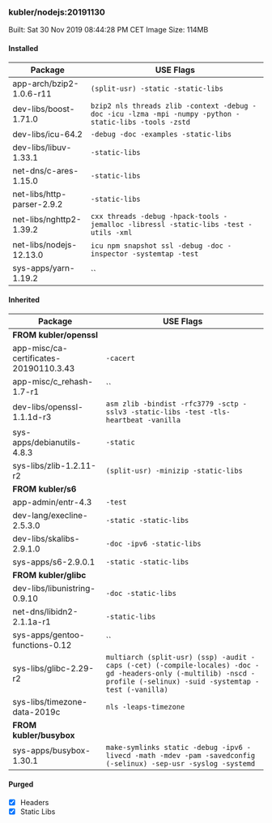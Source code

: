 ### kubler/nodejs:20191130

Built: Sat 30 Nov 2019 08:44:28 PM CET
Image Size: 114MB

#### Installed
Package | USE Flags
--------|----------
app-arch/bzip2-1.0.6-r11 | `(split-usr) -static -static-libs`
dev-libs/boost-1.71.0 | `bzip2 nls threads zlib -context -debug -doc -icu -lzma -mpi -numpy -python -static-libs -tools -zstd`
dev-libs/icu-64.2 | `-debug -doc -examples -static-libs`
dev-libs/libuv-1.33.1 | `-static-libs`
net-dns/c-ares-1.15.0 | `-static-libs`
net-libs/http-parser-2.9.2 | `-static-libs`
net-libs/nghttp2-1.39.2 | `cxx threads -debug -hpack-tools -jemalloc -libressl -static-libs -test -utils -xml`
net-libs/nodejs-12.13.0 | `icu npm snapshot ssl -debug -doc -inspector -systemtap -test`
sys-apps/yarn-1.19.2 | ``
#### Inherited
Package | USE Flags
--------|----------
**FROM kubler/openssl** |
app-misc/ca-certificates-20190110.3.43 | `-cacert`
app-misc/c_rehash-1.7-r1 | ``
dev-libs/openssl-1.1.1d-r3 | `asm zlib -bindist -rfc3779 -sctp -sslv3 -static-libs -test -tls-heartbeat -vanilla`
sys-apps/debianutils-4.8.3 | `-static`
sys-libs/zlib-1.2.11-r2 | `(split-usr) -minizip -static-libs`
**FROM kubler/s6** |
app-admin/entr-4.3 | `-test`
dev-lang/execline-2.5.3.0 | `-static -static-libs`
dev-libs/skalibs-2.9.1.0 | `-doc -ipv6 -static-libs`
sys-apps/s6-2.9.0.1 | `-static -static-libs`
**FROM kubler/glibc** |
dev-libs/libunistring-0.9.10 | `-doc -static-libs`
net-dns/libidn2-2.1.1a-r1 | `-static-libs`
sys-apps/gentoo-functions-0.12 | ``
sys-libs/glibc-2.29-r2 | `multiarch (split-usr) (ssp) -audit -caps (-cet) (-compile-locales) -doc -gd -headers-only (-multilib) -nscd -profile (-selinux) -suid -systemtap -test (-vanilla)`
sys-libs/timezone-data-2019c | `nls -leaps-timezone`
**FROM kubler/busybox** |
sys-apps/busybox-1.30.1 | `make-symlinks static -debug -ipv6 -livecd -math -mdev -pam -savedconfig (-selinux) -sep-usr -syslog -systemd`
#### Purged
- [x] Headers
- [x] Static Libs
